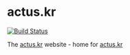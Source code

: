 actus.kr
=========

[![Build Status](https://travis-ci.org/actus/actus.kr.svg?branch=master)](https://travis-ci.org/actus/actus.kr)


The [actus.kr](http://actus.kr) website - home for [actus.kr](https://github.com/actus/actus.kr/)